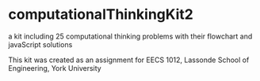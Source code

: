 # computationalThinkingKit2

a kit including 25 computational thinking problems with their flowchart and javaScript solutions

This kit was created as an assignment for EECS 1012, Lassonde School of Engineering, York University
